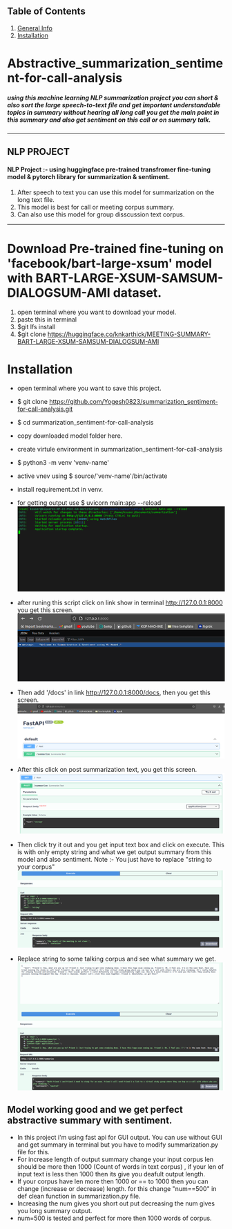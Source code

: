 ## Table of Contents
1. [General Info](#Abstractive_summarization_sentiment-for-call-analysis)
2. [Installation](#Installation)
   
# Abstractive_summarization_sentiment-for-call-analysis
##### using this machine learning NLP summarization project you can short & also sort the large speech-to-text file and get important understandable topics in summary without hearing all long call you get the main point in this summary and also get sentiment on this call or on summary talk.
***
## NLP PROJECT
#### NLP Project :- using huggingface pre-trained transfromer fine-tuning model & pytorch library for summarization & sentiment.
1. After speech to text you can use this model for summarization on the long text file.
2. This model is best for call or meeting corpus summary.
3. Can also use this model for group disscussion text corpus.
***
# Download Pre-trained fine-tuning on 'facebook/bart-large-xsum' model with BART-LARGE-XSUM-SAMSUM-DIALOGSUM-AMI dataset.
1. open terminal where you want to download your model.
2. paste this in terminal
3. $git lfs install
4. $git clone https://huggingface.co/knkarthick/MEETING-SUMMARY-BART-LARGE-XSUM-SAMSUM-DIALOGSUM-AMI

# Installation
* open terminal where you want to save this project.
* $ git clone https://github.com/Yogesh0823/summarization_sentiment-for-call-analysis.git
* $ cd summarization_sentiment-for-call-analysis
* copy downloaded model folder here.
* create virtule environment in summarization_sentiment-for-call-analysis
* $ python3 -m venv 'venv-name'
* active vnev using $ source/'venv-name'/bin/activate
* install requirement.txt in venv.
* for getting output use $ uvicorn main:app --reload
![result](https://github.com/Yogesh0823/summarization_sentiment-for-call-analysis/blob/main/result-image/uvicorn-cmd.png)

* after runing this script click on link show in terminal http://127.0.0.1:8000 you get this screen.
![result](https://github.com/Yogesh0823/summarization_sentiment-for-call-analysis/blob/main/result-image/welcome-msg.png)

* Then add '/docs' in link http://127.0.0.1:8000/docs, then you get this screen.
![result](https://github.com/Yogesh0823/summarization_sentiment-for-call-analysis/blob/main/result-image/summ-1.png)

* After this click on post summarization text, you get this screen.
![result](https://github.com/Yogesh0823/summarization_sentiment-for-call-analysis/blob/main/result-image/summ-2-try-it-out.png)

* Then click try it out and you get input text box and click on execute. This is with only empty string and what we get output summary from this model and also sentiment. Note :- You just have to replace "string to your corpus"
![result](https://github.com/Yogesh0823/summarization_sentiment-for-call-analysis/blob/main/result-image/summ-3-empty.png)

* Replace string to some talking corpus and see what summary we get.
![result](https://github.com/Yogesh0823/summarization_sentiment-for-call-analysis/blob/main/result-image/summ-4-final.png)

## Model working good and we get perfect abstractive summary with sentiment.
* In this project i'm using fast api for GUI output. You can use without GUI and get summary in terminal but you have to modify summarization.py file for this.
* For increase length of output summary change your input corpus len should be more then 1000 (Count of words in text corpus) , if your len of input text is less then 1000 then its give you deafult output length.
* If your corpus have len more then 1000 or == to 1000 then you can change (increase or decrease) length. for this change "num==500" in def clean function in summarization.py file.
* Increasing the num gives you short out put decreasing the num gives you long summary output.
* num=500 is tested and perfect for more then 1000 words of corpus.





